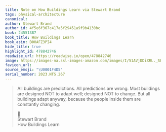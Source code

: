 ```yaml
---
title: Note on How Buildings Learn via Stewart Brand
tags: physical-architecture
canonical:
author: Stewart Brand
author_id: 4f5e6f367c417a5f29451a9f9b4130bc
book: 24551387
book_title: How Buildings Learn
book_asin: B00AFZ3PI4
hide_title: true
highlight_id: 478842746
readwise_url: https://readwise.io/open/478842746
image: https://images-na.ssl-images-amazon.com/images/I/51AVjDDiXRL._SL200_.jpg
favicon_url:
source_emoji: "\U0001F4D5"
serial_number: 2023.NTS.267
---
```

> All buildings are predictions. All predictions are wrong. Most buildings are designed NOT to adapt well; designed NOT to change. But all buildings adapt anyway, because the people inside them are constantly changing.
> <div class="quoteback-footer"><div class="quoteback-avatar"><span class="mini-emoji"> 📕</span></div><div class="quoteback-metadata"><div class="metadata-inner"><span style="display:none">FROM:</span><div aria-label="Stewart Brand" class="quoteback-author"> Stewart Brand</div><div aria-label="How Buildings Learn" class="quoteback-title"> How Buildings Learn</div></div></div></div>